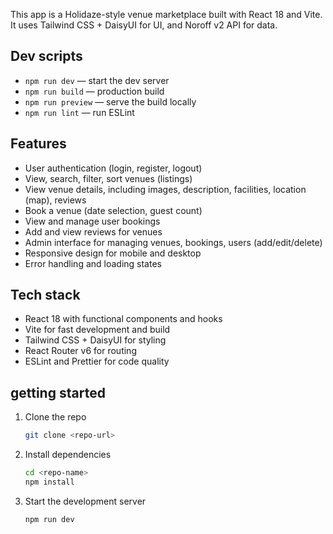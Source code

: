 This app is a Holidaze-style venue marketplace built with React 18 and Vite. It uses Tailwind CSS + DaisyUI for UI, and Noroff v2 API for data.

## Dev scripts
- `npm run dev` — start the dev server
- `npm run build` — production build
- `npm run preview` — serve the build locally
- `npm run lint` — run ESLint

## Features
- User authentication (login, register, logout)
- View, search, filter, sort venues (listings)
- View venue details, including images, description, facilities, location (map), reviews
- Book a venue (date selection, guest count)
- View and manage user bookings
- Add and view reviews for venues
- Admin interface for managing venues, bookings, users (add/edit/delete)
- Responsive design for mobile and desktop
- Error handling and loading states

## Tech stack
- React 18 with functional components and hooks
- Vite for fast development and build
- Tailwind CSS + DaisyUI for styling
- React Router v6 for routing
- ESLint and Prettier for code quality

## getting started
1. Clone the repo
   ```sh
   git clone <repo-url>
   ```
2. Install dependencies
   ```sh
   cd <repo-name>
   npm install
   ```
3. Start the development server
   ```sh
   npm run dev
   ``` 
